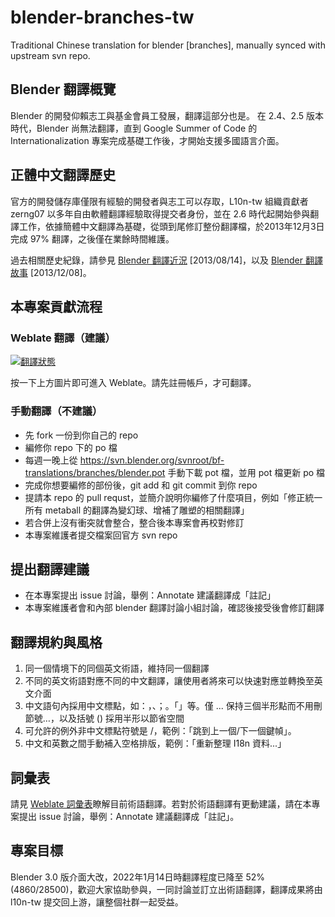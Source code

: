 # blender-branches-tw
Traditional Chinese translation for blender [branches], manually synced with upstream svn repo.

## Blender 翻譯概覽
Blender 的開發仰賴志工與基金會員工發展，翻譯這部分也是。
在 2.4、2.5 版本時代，Blender 尚無法翻譯，直到 Google Summer of Code 的 Internationalization 專案完成基礎工作後，才開始支援多國語言介面。

## 正體中文翻譯歷史
官方的開發儲存庫僅限有經驗的開發者與志工可以存取，L10n-tw 組織貢獻者 zerng07 以多年自由軟體翻譯經驗取得提交者身份，並在 2.6 時代起開始參與翻譯工作，依據簡體中文翻譯為基礎，從頭到尾修訂整份翻譯檔，於2013年12月3日完成 97% 翻譯，之後僅在業餘時間維護。

過去相關歷史紀錄，請參見 [Blender 翻譯近況](http://breezymove.blogspot.com/2012/08/bledner.html) [2013/08/14]，以及 [Blender 翻譯故事](http://breezymove.blogspot.com/2013/12/blender_8.html) [2013/12/08]。

## 本專案貢獻流程
### Weblate 翻譯（建議）
<a href="http://weblate.slat.org/engage/blender/zh_Hant/">
<img src="http://weblate.slat.org/widgets/blender/zh_Hant/blender/287x66-grey.png" alt="翻譯狀態" />
</a>

按一下上方圖片即可進入 Weblate。請先註冊帳戶，才可翻譯。

### 手動翻譯（不建議）
* 先 fork 一份到你自己的 repo
* 編修你 repo 下的 po 檔
* 每週一晚上從 https://svn.blender.org/svnroot/bf-translations/branches/blender.pot 手動下載 pot 檔，並用 pot 檔更新 po 檔
* 完成你想要編修的部份後，git add 和 git commit 到你 repo
* 提請本 repo 的 pull requst，並簡介說明你編修了什麼項目，例如「修正統一所有 metaball 的翻譯為變幻球、增補了雕塑的相關翻譯」
* 若合併上沒有衝突就會整合，整合後本專案會再校對修訂
* 本專案維護者提交檔案回官方 svn repo

## 提出翻譯建議
* 在本專案提出 issue 討論，舉例：Annotate 建議翻譯成「註記」
* 本專案維護者會和內部 blender 翻譯討論小組討論，確認後接受後會修訂翻譯

## 翻譯規約與風格
1. 同一個情境下的同個英文術語，維持同一個翻譯
2. 不同的英文術語對應不同的中文翻譯，讓使用者將來可以快速對應並轉換至英文介面
3. 中文語句內採用中文標點，如：，、；。「」等。僅 ... 保持三個半形點而不用刪節號…，以及括號 () 採用半形以節省空間
4. 可允許的例外非中文標點符號是 /，範例：「跳到上一個/下一個鍵幀」。
5. 中文和英數之間手動補入空格排版，範例：「重新整理 I18n 資料...」

## 詞彙表
請見 [Weblate 詞彙表](https://weblate.slat.org/projects/blender/glossary/zh_Hant/)瞭解目前術語翻譯。若對於術語翻譯有更動建議，請在本專案提出 issue 討論，舉例：Annotate 建議翻譯成「註記」。

## 專案目標
Blender 3.0 版介面大改，2022年1月14日時翻譯程度已降至 52% (4860/28500)，歡迎大家協助參與，一同討論並訂立出術語翻譯，翻譯成果將由 l10n-tw 提交回上游，讓整個社群一起受益。
